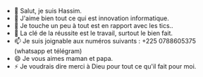 - 👋 Salut, je suis Hassim.
- 👀 J'aime bien tout ce qui est innovation informatique.
- 🌱 Je touche un peu à tout est en rapport avec les tics..
- 💞️ La clé de la réussite est le travail, surtout le bien fait.
- 📫 Je suis joignable aux numéros suivants : +225 0788605375 (whatsapp et télégram)
- 😄 Je vous aimes maman et papa.
- ⚡ Je voudrais dire merci à Dieu pour tout ce qu'il fait pour moi.

<!---
HassimJunior/HassimJunior is a ✨ special ✨ repository because its `README.md` (this file) appears on your GitHub profile.
You can click the Preview link to take a look at your changes.
--->
